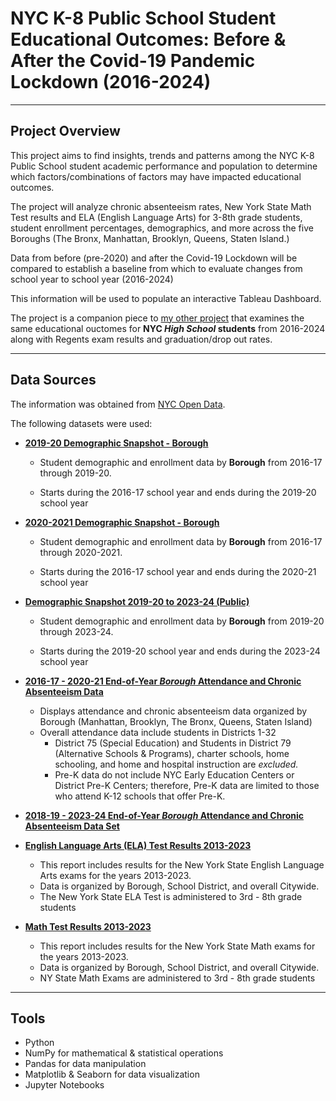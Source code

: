 # NYC K-8 Public School Student Educational Outcomes: Before & After the Covid-19 Pandemic Lockdown (2016-2024) 
___

## Project Overview

This project aims to find insights, trends and patterns among the NYC K-8 Public School student academic performance and population to determine which factors/combinations of factors may have impacted educational outcomes. 

The project will analyze chronic absenteeism rates, New York State Math Test results  and ELA (English Language Arts) for 3-8th grade students, student enrollment percentages, demographics, and more across the five Boroughs (The Bronx, Manhattan, Brooklyn, Queens, Staten Island.)

Data from before (pre-2020) and after the Covid-19 Lockdown will be compared to establish a baseline from which to evaluate changes from school year to school year (2016-2024)

This information will be used to populate an interactive Tableau Dashboard.

The project is a companion piece to [my other project](https://github.com/thetechleila/NYC-Public-High-School-Student-Performance-2016-to-2024) that examines the same educational ouctomes for **NYC _High School_ students** from 2016-2024 along with Regents exam results and graduation/drop out rates.
___

## Data Sources

The information was obtained from [NYC Open Data](https://opendata.cityofnewyork.us/).

The following datasets were used:

- [**2019-20 Demographic Snapshot - Borough**](https://data.cityofnewyork.us/Education/2019-20-Demographic-Snapshot-Borough/2a5f-5ryi/about_data)
    - Student demographic and enrollment data by **Borough** from 2016-17 through 2019-20.

    - Starts during the 2016-17 school year and ends during the 2019-20 school year

-   [**2020-2021 Demographic Snapshot - Borough**](https://data.cityofnewyork.us/Education/2020-2021-Demographic-Snapshot-Borough/vquv-pjuh/about_data)
    - Student demographic and enrollment data by **Borough** from 2016-17 through 2020-2021.

    - Starts during the 2016-17 school year and ends during the 2020-21 school year

-   [**Demographic Snapshot 2019-20 to 2023-24 (Public)**](hhttps://infohub.nyced.org/search-results?keyword=demographic%20snapshot)
    - Student demographic and enrollment data by **Borough** from 2019-20 through 2023-24.

    - Starts during the 2019-20 school year and ends during the 2023-24 school year

- [**2016-17 - 2020-21 End-of-Year *Borough* Attendance and Chronic Absenteeism Data**](https://data.cityofnewyork.us/Education/2016-17-2020-21-End-of-Year-Borough-Attendance-and/peyw-qepe/about_data)
    - Displays attendance and chronic absenteeism data organized by Borough (Manhattan, Brooklyn, The Bronx, Queens, Staten Island)
     - Overall attendance data include students in Districts 1-32  
        - District 75 (Special Education) and Students in District 79 (Alternative Schools & Programs), charter schools, home schooling, and home and hospital instruction are *excluded.* 
        - Pre-K data do not include NYC Early Education Centers or District Pre-K Centers; therefore, Pre-K data are limited to those who attend K-12 schools that offer Pre-K.

- [**2018-19 - 2023-24 End-of-Year _Borough_ Attendance and Chronic Absenteeism Data Set**](https://infohub.nyced.org/reports/students-and-schools/school-quality/information-and-data-overview/end-of-year-attendance-and-chronic-absenteeism-data)

- [**English Language Arts (ELA) Test Results 2013-2023**](https://data.cityofnewyork.us/Education/English-Language-Arts-ELA-Test-Results-2013-2023/iebs-5yhr/about_data)

    - This report includes results for the New York State English Language Arts exams for the years 2013-2023.
    - Data is organized by Borough, School District, and overall Citywide.
    - The New York State ELA Test is administered to 3rd - 8th grade students


- [**Math Test Results 2013-2023**](https://data.cityofnewyork.us/Education/Math-Test-Results-2013-2023/74kb-55u9/about_data)

    - This report includes results for the New York State Math exams for the years 2013-2023.
    - Data is organized by Borough, School District, and overall Citywide.
    - NY State Math Exams are administered to 3rd - 8th grade students
___

## Tools

- Python
- NumPy for mathematical & statistical operations
- Pandas for data manipulation
- Matplotlib & Seaborn for data visualization
- Jupyter Notebooks